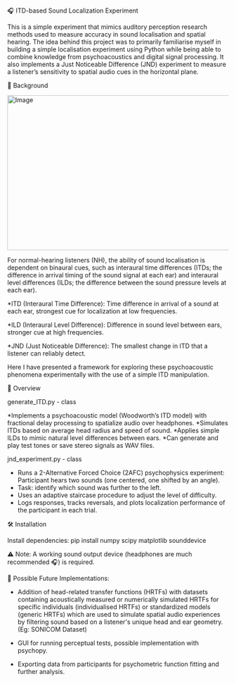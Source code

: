 🎧 ITD-based Sound Localization Experiment

This is a simple experiment that mimics auditory perception research methods used to measure accuracy in sound localisation and spatial hearing. The idea behind this project was to primarily familiarise myself in building a simple localisation experiment using Python while being able to combine knowledge from psychoacoustics and digital signal processing. It also implements a Just Noticeable Difference (JND) experiment to measure a listener’s sensitivity to spatial audio cues in the horizontal plane. 

🧠 Background

<img width="850" height="352" alt="Image" src="https://github.com/user-attachments/assets/5475cac6-a1d3-4701-9abf-598dbb6f1309" />

For normal-hearing listeners (NH), the ability of sound localisation is dependent on binaural cues, such as interaural time differences (ITDs; the difference in arrival timing of the sound signal at each ear) and interaural level differences (ILDs; the difference between the sound pressure levels at each ear). 

*ITD (Interaural Time Difference):
Time difference in arrival of a sound at each ear, strongest cue for localization at low frequencies.

*ILD (Interaural Level Difference):
Difference in sound level between ears, stronger cue at high frequencies.

*JND (Just Noticeable Difference):
The smallest change in ITD that a listener can reliably detect.

Here I have presented a framework for exploring these psychoacoustic phenomena experimentally with the use of a simple ITD manipulation.

📖 Overview

generate_ITD.py - class

*Implements a psychoacoustic model (Woodworth’s ITD model) with fractional delay processing to spatialize audio over headphones.
*Simulates ITDs based on average head radius and speed of sound. 
*Applies simple ILDs to mimic natural level differences between ears.
*Can generate and play test tones or save stereo signals as WAV files.

jnd_experiment.py - class

* Runs a 2-Alternative Forced Choice (2AFC) psychophysics experiment:
    Participant hears two sounds (one centered, one shifted by an angle).
* Task: identify which sound was further to the left.
* Uses an adaptive staircase procedure to adjust the level of difficulty.
* Logs responses, tracks reversals, and plots localization performance of the participant in each trial.

🛠️ Installation

Install dependencies:
pip install numpy scipy matplotlib sounddevice

⚠️ Note:
A working sound output device (headphones are much recommended 🎧) is required.

💭 Possible Future Implementations:

* Addition of head-related transfer functions (HRTFs) with datasets containing acoustically measured or numerically simulated HRTFs for specific individuals (individualised HRTFs) or standardized models (generic HRTFs) which are used to simulate spatial audio experiences by filtering sound based on a listener's unique head and ear geometry. (Eg: SONICOM Dataset)
  
* GUI for running perceptual tests, possible implementation with psychopy.
  
* Exporting data from participants for psychometric function fitting and further analysis.




